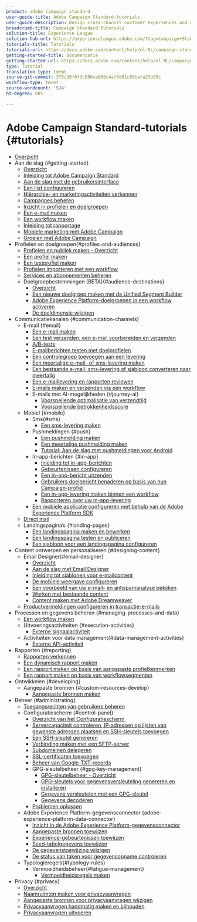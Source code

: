 ```yaml
---
product: adobe campaign standard
user-guide-title: Adobe Campaign Standard-tutorials
user-guide-description: Design cross-channel customer experiences and create an environment for visual campaign orchestration, real time interaction management, and cross channel execution.
breadcrumb-title: Campaign Standard Tutorials
solution-title: Experience League
solution-hub-url: https://experienceleague.adobe.com/?tag=Campaign+Standard#recommended/solutions/campaign
tutorials-title: Tutorials
tutorials-url: https://docs.adobe.com/content/help/nl-NL/campaign-standard-learn/tutorials/overview.html
getting-started-title: Documentatie
getting-started-url: https://docs.adobe.com/content/help/nl-NL/campaign-standard/using/campaign-standard-home.html
type: Tutorial
translation-type: tm+mt
source-git-commit: 370c10f0f3c696ce006c4af8d01c80bafa25b50c
workflow-type: tm+mt
source-wordcount: '524'
ht-degree: 98%

---
```



# Adobe Campaign Standard-tutorials {#tutorials}

+ [Overzicht](/help/overview.md)
+ Aan de slag {#getting-started}
   + [Overzicht](/help/getting-started/getting-started-overview.md)
   + [Inleiding tot Adobe Campaign Standard](/help/getting-started/adobe-campaign-standard-introduction.md)
   + [Aan de slag met de gebruikersinterface](/help/getting-started/getting-started-with-the-ui.md)
   + [Een lijst configureren](/help/getting-started/configure-a-list.md)
   + [Hiërarchie- en marketingactiviteiten verkennen](/help/getting-started/explore-hierarchy-and-marketing-activities.md)
   + [Campagnes beheren](/help/getting-started/managing-campaigns.md)
   + [Inzicht in profielen en doelgroepen](/help/getting-started/understanding-profiles-and-audiences.md)
   + [Een e-mail maken](https://docs.adobe.com/content/help/nl-NL/campaign-standard-learn/tutorials/communication-channels/email/create-email-from-homepage.html)
   + [Een workflow maken](/help/managing-processes-and-data/create-workflow.md)
   + [Inleiding tot rapportage](/help/getting-started/reporting-with-adobe-campaign-introduction.md)
   + [Mobiele marketing met Adobe Campaign](/help/getting-started/mobile-marketing-with-adobe-campaign.md)
   + [Groeien met Adobe Campaign](/help/getting-started/growing-with-adobe-campaign.md)
+ Profielen en doelgroepen{#profiles-and-audiences}
   + [Profielen en publiek maken - Overzicht](/help/profiles-and-audiences/creating-profiles-and-audiences.md)
   + [Een profiel maken](/help/profiles-and-audiences/creating-a-profile.md)
   + [Een testprofiel maken](/help/profiles-and-audiences/test-profiles.md)
   + [Profielen importeren met een workflow](/help/managing-processes-and-data/importing-profiles.md)
   + [Services en abonnementen beheren](/help/managing-processes-and-data/services-and-subscriptions.md)
   + Doelgroepbestemmingen (BETA){#audience-destinations}
      + [Overzicht](/help/profiles-and-audiences/audience-destinations/audience-destinations-overview.md)
      + [Een nieuwe doelgroep maken met de Unified Segment Builder](/help/profiles-and-audiences/audience-destinations/creating-audiences-using-segment-builder.md)
      + [Adobe Experience Platform-doelgroepen in een workflow activeren](/help/profiles-and-audiences/audience-destinations/activating-aep-audiences.md)
      + [De doeldimensie wijzigen](/help/profiles-and-audiences/audience-destinations/changing-targeting-dimension.md)
+ Communicatiekanalen {#communication-channels}
   + E-mail {#email}
      + [Een e-mail maken](/help/communication-channels/email/create-email-from-homepage.md)
      + [Een test verzenden, een e-mail voorbereiden en verzenden](/help/communication-channels/email/sending-test-preparing-sending-email.md)
      + [A/B-tests](/help/communication-channels/email/a-b-testing.md)
      + [E-mailberichten testen met doelprofielen](/help/communication-channels/email/profile-substitution.md)
      + [Een controlegroep toevoegen aan een levering](/help/communication-channels/email/control-groups.md)
      + [Een meertalige e-mail- of sms-levering maken](/help/communication-channels/create-multilingual-deliveries.md)
      + [Een bestaande e-mail, sms-levering of sjabloon converteren naar meertalig](/help/communication-channels/covert-into-multilingual-deliveries.md)
      + [Een e-maillevering en rapporten reviewen](/help/communication-channels/email/reviewing-personalized-email-delivery-and-reports.md)
      + [E-mails maken en verzenden via een workflow](/help/communication-channels/email/create-and-send-emails-via-workflow.md)
      + E-mails met AI-mogelijkheden {#journey-ai}
         + [Voorspellende optimalisatie van verzendtijd](/help/communication-channels/email/ai-powered-emails/predictive-send-time-optimization.md)
         + [Voorspellende betrokkenheidsscore](/help/communication-channels/email/ai-powered-emails/predictive-engagement-scoring.md)
   + Mobiel {#mobile}
      + Sms{#sms}
         + [Een sms-levering maken](/help/communication-channels/mobile/sms/sms-delivery.md)
      + Pushmeldingen {#push}
         + [Een pushmelding maken](/help/communication-channels/mobile/push-notifications/creating-a-push-notification.md)
         + [Een meertalige pushmelding maken](/help/communication-channels/mobile/push-notifications/creating-multilingual-push-notifications.md)
         + [Tutorial: Aan de slag met pushmeldingen voor Android](https://docs.adobe.com/content/help/nl-NL/campaign-standard-learn/getting-started-with-push-notifications-android/introduction.html)
      + In-app-berichten {#in-app}
         + [Inleiding tot in-app-berichten](/help/communication-channels/mobile/in-app/in-app-message-overview.md)
         + [Gebeurtenissen configureren](/help/communication-channels/mobile/in-app/configure-events.md)
         + [Een in-app-bericht uitzenden](/help/communication-channels/mobile/in-app/broadcast-in-app-message.md)
         + [Gebruikers doelgericht benaderen op basis van hun Campaign-profiel](/help/communication-channels/mobile/in-app/target-users-based-on-campaign-profile.md)
         + [Een in-app-levering maken binnen een workflow](/help/communication-channels/mobile/in-app/in-app-activity.md)
         + [Rapporteren over uw in-app-levering](/help/communication-channels/mobile/in-app/in-app-reporting.md)
      + [Een mobiele applicatie configureren met behulp van de Adobe Experience Platform SDK](/help/communication-channels/mobile/configure-mobile-apps-using-aep-sdk.md)
   + [Direct mail](/help/communication-channels/direct-mail/directmail.md)
   + Landingspagina’s {#landing-pages}
      + [Een landingspagina maken en bewerken](/help/communication-channels/landing-pages/landing-page-create-and-edit.md)
      + [Een landingspagina testen en publiceren](/help/communication-channels/landing-pages/landing-page-test-and-publish.md)
      + [Een sjabloon voor een landingspagina configureren](/help/communication-channels/landing-pages/landing-page-configure-templates.md)
+ Content ontwerpen en personaliseren {#designing-content}
   + Email Designer{#email-designer}
      + [Overzicht](/help/designing-content/email-designer/email-designer-overview.md)
      + [Aan de slag met Email Designer](/help/designing-content/email-designer/getting-started-with-the-email-designer.md)
      + [Inleiding tot sjablonen voor e-mailcontent](/help/designing-content/email-designer/email-content-templates.md)
      + [De mobiele weergave configureren](/help/designing-content/email-designer/configure-the-mobile-view.md)
      + [Een voorbeeld van uw e-mail- en antispamanalyse bekijken](/help/designing-content/email-designer/preview-your-email.md)
      + [Werken met bestaande content](/help/designing-content/email-designer/working-with-existing-content.md)
      + [Content maken met Adobe Dreamweaver](/help/designing-content/email-designer/dreamweaver-integration.md)
   + [Productvermeldingen configureren in transactie-e-mails](/help/designing-content/product-listings-in-transactional-email.md)
+ Processen en gegevens beheren {#managing-processes-and-data}
   + [Een workflow maken](/help/managing-processes-and-data/create-workflow.md)
   + Uitvoeringsactiviteiten {#execution-activities}
      + [Externe signaalactiviteit](/help/managing-processes-and-data/execution-activities/external-signal-activity.md)
   + Activiteiten voor data management{#data-management-activities}
      + [Externe API-activiteit](/help/managing-processes-and-data/data-management-activities/external-api-activity.md)
+ Rapporten {#reporting}
   + [Rapporten verkennen](/help/getting-started/exploring-reports.md)
   + [Een dynamisch rapport maken](/help/reporting/creating-a-dynamic-report.md)
   + [Een rapport maken op basis van aangepaste profielkenmerken](/help/reporting/custom-profile-attributes-dynamic-reports.md)
   + [Een rapport maken op basis van workflowsegmenten](/help/reporting/report-on-workflow-segments.md)
+ Ontwikkelen {#developing}
   + Aangepaste bronnen {#custom-resources-develop}
      + [Aangepaste bronnen maken](/help/managing-processes-and-data/custom-resources/creating-custom-resources.md)
+ Beheer {#administrating}
   + [Toegangsrechten van gebruikers beheren](/help/administrating/managing-user-access-rights.md)
   + Configuratiescherm {#control-panel}
      + [Overzicht van het Configuratiescherm](/help/administrating/control-panel/control-panel-overview.md)
      + [Servercapaciteit controleren, IP-adressen op lijsten van gewenste adressen plaatsen en SSH-sleutels toevoegen](/help/administrating/control-panel/monitoring-server-capacity-allow-listing-adding-ssh-key.md)
      + [Een SSH-sleutel genereren](/help/administrating/control-panel/generate-ssh-key.md)
      + [Verbinding maken met een SFTP-server](/help/administrating/control-panel/connect-to-sftp-server.md)
      + [Subdomeinen delegeren](/help/administrating/control-panel/subdomain-delegation.md)
      + [SSL-certificaten toevoegen](/help/administrating/control-panel/adding-ssl-certificates.md)
      + [Beheer van Google-TXT-records](/help/administrating/control-panel/google-txt-record-management.md)
      + GPG-sleutelbeheer {#gpg-key-management}
         + [GPG-sleutelbeheer - Overzicht](/help/administrating/control-panel/gpg-key-management/gpg-key-management-overview.md)
         + [GPG-sleutels voor gegevensversleuteling genereren en installeren](/help/administrating/control-panel/gpg-key-management/generating-and-installing-gpg-keys-for-data-encryption.md)
         + [Gegevens versleutelen met een GPG-sleutel](/help/administrating/control-panel/gpg-key-management/using-a-gpg-key-to-encrypt-data.md)
         + [Gegevens decoderen](/help/administrating/control-panel/gpg-key-management/decrypting-data.md)
      + [Problemen oplossen](/help/administrating/control-panel/trouble-shooting.md)
   + Adobe Experience Platform-gegevensconnector {adobe-experience-platform-data-connector}
      + [Inzicht in de Adobe Experience Platform-gegevensconnector](/help/administrating/adobe-experience-platform-data-connector/understanding-the-adobe-experience-platform-data-connector.md)
      + [Aangepaste bronnen toewijzen](/help/administrating/adobe-experience-platform-data-connector/mapping-custom-resources.md)
      + [Experience-gebeurtenissen toewijzen](/help/administrating/adobe-experience-platform-data-connector/mapping-experience-events.md)
      + [Seed-tabelgegevens toewijzen](/help/administrating/adobe-experience-platform-data-connector/mapping-seed-table-data.md)
      + [De gegevenstoewijzing wijzigen](/help/administrating/adobe-experience-platform-data-connector/modifying-data-mapping.md)
      + [De status van taken voor gegevensopname controleren](/help/administrating/adobe-experience-platform-data-connector/checking-status-of-data-ingestion-jobs.md)
   + Typologieregels{#typology-rules}
      + Vermoeidheidsbeheer{#fatigue-management}
         + [Vermoeidheidsregels maken](/help/administrating/typology-rules/fatigue-management/create-fatigue-rules.md)
+ Privacy {#privacy}
   + [Overzicht](/help/privacy/privacy-overview.md)
   + [Naamruimten maken voor privacyaanvragen](/help/privacy/namespaces-for-privacy-requests.md)
   + [Aangepaste bronnen voor privacyaanvragen wijzigen](/help/privacy/custom-resources-for-privacy-requests.md)
   + [Privacyaanvragen handmatig maken en bijhouden](/help/privacy/create-and-track-privacy-requests.md)
   + [Privacyaanvragen uitvoeren](/help/privacy/execute-privacy-requests.md)